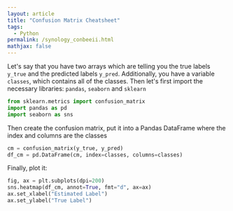 ```yaml
---
layout: article
title: "Confusion Matrix Cheatsheet"
tags:
  - Python
permalink: /synology_conbeeii.html
mathjax: false
---
```


Let's say that you have two arrays which are telling you the true labels `y_true` and the predicted labels `y_pred`. Additionally, you have a variable `classes`, which contains all of the classes. Then let's first import the necessary libraries: `pandas`, `seaborn` and `sklearn`

```python
from sklearn.metrics import confusion_matrix
import pandas as pd
import seaborn as sns
```

Then create the confusion matrix, put it into a Pandas DataFrame where the index and columns are the classes

```python
cm = confusion_matrix(y_true, y_pred)
df_cm = pd.DataFrame(cm, index=classes, columns=classes)
```

Finally, plot it:

```python
fig, ax = plt.subplots(dpi=200)
sns.heatmap(df_cm, annot=True, fmt="d", ax=ax)
ax.set_xlabel("Estimated Label")
ax.set_ylabel("True Label")
```
